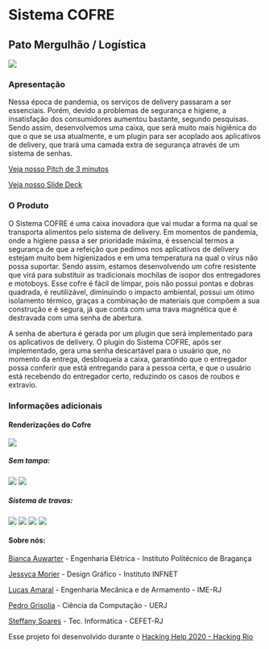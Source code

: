 

# Sistema COFRE
## Pato Mergulhão / Logística

<img src="Plugin/img/logoCofre.png" align="center">

### Apresentação 

Nessa época de pandemia, os serviços de delivery passaram a ser essenciais. Porém, devido a problemas de segurança e higiene, a insatisfação dos consumidores aumentou bastante, segundo pesquisas. Sendo assim, desenvolvemos uma caixa, que será muito mais higiênica do que o que se usa atualmente, e um plugin para ser acoplado aos aplicativos de delivery, que trará uma camada extra de segurança através de um sistema de senhas. 


[Veja nosso Pitch de 3 minutos](https://youtu.be/v4Xafh7NWE0)


[Veja nosso Slide Deck](SlideDeck_SistemaCOFRE.pdf)

### O Produto


O Sistema COFRE é uma caixa inovadora que vai mudar a forma na qual se transporta alimentos pelo sistema de delivery. Em momentos de pandemia, onde a higiene passa a ser prioridade máxima, é essencial termos a segurança de que a refeição que pedimos nos aplicativos de delivery estejam muito bem higienizados e em uma temperatura na qual o vírus não possa suportar. Sendo assim, estamos desenvolvendo um cofre resistente que virá para substituir as tradicionais mochilas de isopor dos entregadores e motoboys. Esse cofre é fácil de limpar, pois não possui pontas e dobras quadrada, é reutilizável, diminuindo o impacto ambiental, possui um ótimo isolamento térmico, graças a combinação de materiais que compõem a sua construção e é segura, já que conta com uma trava magnética que é destravada com uma senha de abertura.

A senha de abertura é gerada por um plugin que será implementado para os aplicativos de delivery. O plugin do Sistema COFRE, após ser implementado, gera uma senha descartável para o usuário que, no momento da entrega, desbloqueia a caixa, garantindo que o entregador possa conferir que está entregando para a pessoa certa, e que o usuário está recebendo do entregador certo, reduzindo os casos de roubos e extravio.


### Informações adicionais 

#### Renderizações do Cofre
<img src="Renders do Cofre/Caixa.png">


##### Sem tampa:
<img src="Renders do Cofre/Caixa-sem-tampa.png">
<img src="Renders do Cofre/Caixa-sem-tampa-corte.png">


##### Sistema de travas:
<img src="Renders do Cofre/Tampa-Trava.png">
<img src="Renders do Cofre/Tampa-Trava2.png">
<img src="Renders do Cofre/Trava-Aberta.png">
<img src="Renders do Cofre/Trava-Travada.png">



#### Sobre nós:
[Bianca Auwarter](https://www.linkedin.com/in/bianca-auwarter-b39272189/) - Engenharia Elétrica - Instituto Politécnico de Bragança

[Jessyca Morier](https://www.linkedin.com/in/jessyca-cordeiro-morier/) - Design Gráfico - Instituto INFNET

[Lucas Amaral](http://www.linkedin.com/in/lucas-gomes-do-amaral-423b38116) - Engenharia Mecânica e de Armamento - IME-RJ

[Pedro Grisolia](https://www.linkedin.com/in/pedro-m-13a4ab161/) - Ciência da Computação - UERJ

[Steffany Soares](https://www.linkedin.com/in/steffanymartinssoares/) - Tec. Informática - CEFET-RJ



Esse projeto foi desenvolvido durante o [Hacking Help 2020 - Hacking Rio](https://hackingrio.com/hackinghelp/)
